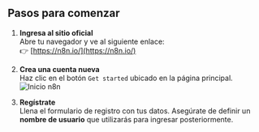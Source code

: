 ## Pasos para comenzar

1. **Ingresa al sitio oficial**  
   Abre tu navegador y ve al siguiente enlace:  
   👉 [https://n8n.io/](https://n8n.io/)

2. **Crea una cuenta nueva**  
   Haz clic en el botón `Get started` ubicado en la página principal.  
   ![Inicio n8n](n8n-inicio.png)

3. **Regístrate**  
   Llena el formulario de registro con tus datos. Asegúrate de definir un **nombre de usuario** que utilizarás para ingresar posteriormente.
